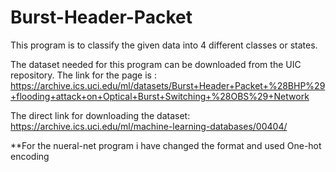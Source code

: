 # Burst-Header-Packet

This program is to classify the given data into 4 different classes or states.

The dataset needed for this program can be downloaded from the UIC repository.
The link for the page is : https://archive.ics.uci.edu/ml/datasets/Burst+Header+Packet+%28BHP%29+flooding+attack+on+Optical+Burst+Switching+%28OBS%29+Network

The direct link for downloading the dataset:
https://archive.ics.uci.edu/ml/machine-learning-databases/00404/

**For the nueral-net program i have changed the format and used One-hot encoding
